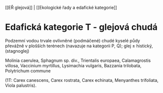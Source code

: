 [[EŘ glejová]] | [[Ekologické řady a edafické kategorie]]

# Edafická kategorie T - glejová chudá

Podzemní vodou trvale ovlivněné (podmáčené) chudé kyselé půdy převážně v plošších terénech (navazuje na kategorii P, Q); glej ± histický, (stagnoglej)

Molinia caerulea, Sphagnum sp. div., Trientalis europaea, Calamagrostis villosa, Vaccinium myrtillus, Lysimachia vulgaris, Bazzania trilobata, Polytrichum commune

(1T: Carex canescens, Carex rostrata, Carex echinata, Menyanthes trifoliata, Viola palustris).
